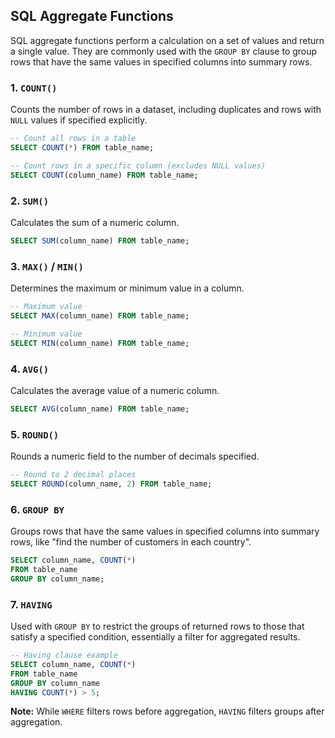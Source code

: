 ## SQL Aggregate Functions

SQL aggregate functions perform a calculation on a set of values and return a single value. They are commonly used with the `GROUP BY` clause to group rows that have the same values in specified columns into summary rows.

### 1. `COUNT()`

Counts the number of rows in a dataset, including duplicates and rows with `NULL` values if specified explicitly.

```sql
-- Count all rows in a table
SELECT COUNT(*) FROM table_name;

-- Count rows in a specific column (excludes NULL values)
SELECT COUNT(column_name) FROM table_name;
```

### 2. `SUM()`

Calculates the sum of a numeric column.

```sql
SELECT SUM(column_name) FROM table_name;
```

### 3. `MAX()` / `MIN()`

Determines the maximum or minimum value in a column.

```sql
-- Maximum value
SELECT MAX(column_name) FROM table_name;

-- Minimum value
SELECT MIN(column_name) FROM table_name;
```

### 4. `AVG()`

Calculates the average value of a numeric column.

```sql
SELECT AVG(column_name) FROM table_name;
```

### 5. `ROUND()`

Rounds a numeric field to the number of decimals specified.

```sql
-- Round to 2 decimal places
SELECT ROUND(column_name, 2) FROM table_name;
```

### 6. `GROUP BY`

Groups rows that have the same values in specified columns into summary rows, like "find the number of customers in each country".

```sql
SELECT column_name, COUNT(*)
FROM table_name
GROUP BY column_name;
```

### 7. `HAVING`

Used with `GROUP BY` to restrict the groups of returned rows to those that satisfy a specified condition, essentially a filter for aggregated results.

```sql
-- Having clause example
SELECT column_name, COUNT(*)
FROM table_name
GROUP BY column_name
HAVING COUNT(*) > 5;
```

**Note:** While `WHERE` filters rows before aggregation, `HAVING` filters groups after aggregation.